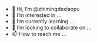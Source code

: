 - 👋 Hi, I’m @zhimingdexiaopu
- 👀 I’m interested in ...
- 🌱 I’m currently learning ...
- 💞️ I’m looking to collaborate on ...
- 📫 How to reach me ...

<!---
zhimingdexiaopu/zhimingdexiaopu is a ✨ special ✨ repository because its `README.md` (this file) appears on your GitHub profile.
You can click the Preview link to take a look at your changes.
--->
